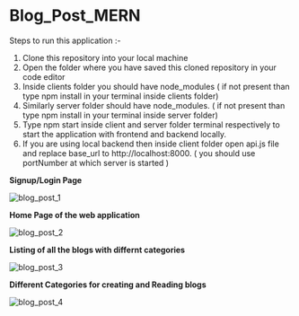 # Blog_Post_MERN

Steps to run this application :-

1) Clone this repository into your local machine
2) Open the folder where you have saved this cloned repository in your code editor
3) Inside clients folder you should have node_modules ( if not present than type npm install in your terminal inside clients folder)
4) Similarly server folder should have node_modules. ( if not present than type npm install in your terminal inside server folder)
5) Type npm start inside client and server folder terminal respectively to start the application with frontend and backend locally.
6) If you are using local backend then inside client folder open api.js file and replace base_url to http://localhost:8000. ( you should use portNumber at which server is started )

**Signup/Login Page** 




![blog_post_1](https://github.com/ronak-codes/Blog_Post_MERN/assets/90419202/f022cbd2-a1ea-48f8-b631-69ce58249e52)



**Home Page of the web application**


![blog_post_2](https://github.com/ronak-codes/Blog_Post_MERN/assets/90419202/692b59d5-b868-4a4a-aa67-eddfe0708e5a)




**Listing of all the blogs with differnt categories**


![blog_post_3](https://github.com/ronak-codes/Blog_Post_MERN/assets/90419202/9b9f2d4c-0353-4b35-8d4d-c89e219135a9)


**Different Categories for creating and Reading blogs**



![blog_post_4](https://github.com/ronak-codes/Blog_Post_MERN/assets/90419202/2b17d10d-e484-4334-a2d0-b70c478140cc)
